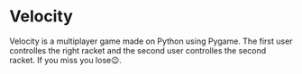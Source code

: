 # Velocity
Velocity is a multiplayer game made on Python using Pygame. The first user controlles the right racket and the second user controlles the second racket. If you miss you lose😉.
